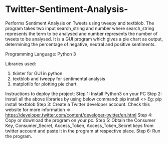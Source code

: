 # Twitter-Sentiment-Analysis-
Performs Sentiment Analysis on Tweets using tweepy and textblob. 
The program takes two input search_string and number where search_string represents the term to be analysed and number represents the number of tweets to be analysed.
It is a GUI program which gives a pie chart as output, determining the percentage of negative, neutral and positive sentiments.

Programming Language:
Python 3

Libraries used:
1) tkinter for GUI in python
2) textblob and tweepy for sentimental analysis
4) matplotlib for plotting pie chart

Instructions to deploy the project:
Step 1: Install Python3 on your PC
Step 2: Install all the above libraries by using below command:
        pip install <<Library name>>
        Eg: pip install textblob
Step 3: Create a Twitter developer account. Check this website for more information
  => https://developer.twitter.com/content/developer-twitter/en.html 
Step 4: Copy or download the program on your pc.
Step 5: Obtain the Consumer Key, Consumer_Secret, Access_Token, Access_Token_Secret keys from twitter account and paste it in the program           at respective place.
Step 6: Run the program.
 

